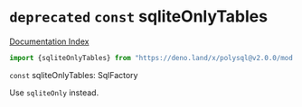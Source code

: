 # `deprecated` `const` sqliteOnlyTables

[Documentation Index](../README.md)

```ts
import {sqliteOnlyTables} from "https://deno.land/x/polysql@v2.0.0/mod.ts"
```

`const` sqliteOnlyTables: SqlFactory

Use `sqliteOnly` instead.

